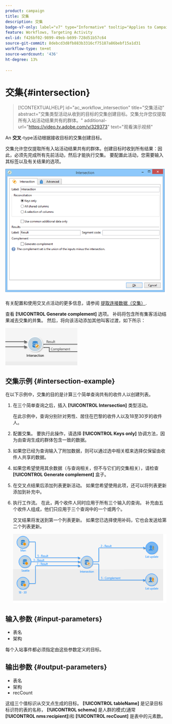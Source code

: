 ```yaml
---
product: campaign
title: 交集
description: 交集
badge-v7-only: label="v7" type="Informative" tooltip="Applies to Campaign Classic v7 only"
feature: Workflows, Targeting Activity
exl-id: f426bf02-9899-49eb-b699-728d51b57c64
source-git-commit: 8debcd3d8fb883b3316cf75187a86bebf15a1d31
workflow-type: tm+mt
source-wordcount: '436'
ht-degree: 13%

---
```


# 交集{#intersection}

>[!CONTEXTUALHELP]
>id="ac_workflow_intersection"
>title="交集活动"
>abstract="交集类型活动从收到的目标的交集创建目标。交集允许您仅提取所有入站活动结果共有的群体。"
>additional-url="https://video.tv.adobe.com/v/329373" text="观看演示视频"




An **交叉**-type活动根据接收目标的交集创建目标。

交集允许您仅提取所有入站活动结果共有的群体。创建目标时收到所有结果：因此，必须先完成所有先前活动，然后才能执行交集。 要配置此活动，您需要输入其标签以及有关结果的选项。

![](assets/s_user_segmentation_inter.png)

有关配置和使用交叉点活动的更多信息，请参阅 [提取连接数据（交集）](targeting-data.md#extracting-joint-data--intersection-).

查看 **[!UICONTROL Generate complement]** 选项。 补码将包含所有集客活动结果减去交集的并集。 然后，将向该活动添加其他叫客过渡，如下所示：

![](assets/s_user_segmentation_inter_compl.png)

## 交集示例 {#intersection-example}

在以下示例中，交集的目的是计算三个简单查询共有的收件人以创建列表。

1. 在三个简单查询之后，插入 **[!UICONTROL Intersection]** 类型活动。

   在此示例中，查询分别针对男性、居住在巴黎的收件人以及18至30岁的收件人。

1. 配置交集。 要执行此操作，请选择 **[!UICONTROL Keys only]** 协调方法，因为由查询生成的群体包含一致的数据。
1. 如果您已经为查询输入了附加数据，则可以通过选中相关框来选择仅保留由收件人共享的数据。
1. 如果您希望使用其余数据（与查询相关，但不与它们的交集相关），请检查 **[!UICONTROL Generate complement]** 盒子。
1. 在交叉点结果后添加列表更新活动。 如果您希望使用此项，还可以将列表更新添加到补充中。
1. 执行工作流。 在此，两个收件人同时应用于所有三个输入的查询。 补充由五个收件人组成，他们只应用于三个查询中的一个或两个。

   交叉结果将发送到第一个列表更新。 如果您已选择使用补码，它也会发送给第二个列表更新。

   ![](assets/intersection_example.png)

## 输入参数 {#input-parameters}

* 表名
* 架构

每个入站事件都必须指定由这些参数定义的目标。

## 输出参数 {#output-parameters}

* 表名
* 架构
* recCount

这组三个值标识从交叉点生成的目标。 **[!UICONTROL tableName]** 是记录目标标识符的表的名称， **[!UICONTROL schema]** 是人群的模式(通常 **[!UICONTROL nms:recipient]**)和 **[!UICONTROL recCount]** 是表中的元素数。
